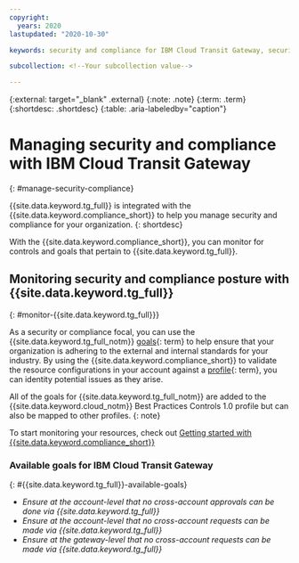 ```yaml
---
copyright:
  years: 2020
lastupdated: "2020-10-30"

keywords: security and compliance for IBM Cloud Transit Gateway, security for IBM Cloud Transit Gateway, compliance for IBM Cloud Transit Gateway,

subcollection: <!--Your subcollection value-->

---
```


{:external: target="_blank" .external}
{:note: .note}
{:term: .term}
{:shortdesc: .shortdesc}
{:table: .aria-labeledby="caption"}


# Managing security and compliance with IBM Cloud Transit Gateway
{: #manage-security-compliance}

{{site.data.keyword.tg_full}} is integrated with the {{site.data.keyword.compliance_short}} to help you manage security and compliance for your organization.
{: shortdesc}

<!--Add the following sections as your service onboards to the Security and Compliance Center. You might have only monitoring or you might also have configuration enforcement. Also, if you only have one of the options, be sure to remove the bulleted list and write the following section as a sentence.-->

With the {{site.data.keyword.compliance_short}}, you can monitor for controls and goals that pertain to {{site.data.keyword.tg_full}}.

## Monitoring security and compliance posture with {{site.data.keyword.tg_full}}
{: #monitor-{{site.data.keyword.tg_full}}}

As a security or compliance focal, you can use the {{site.data.keyword.tg_full_notm}} [goals](x2117978){: term} to help ensure that your organization is adhering to the external and internal standards for your industry. By using the {{site.data.keyword.compliance_short}} to validate the resource configurations in your account against a [profile](x2034950){: term}, you can identity potential issues as they arise.

All of the goals for {{site.data.keyword.tg_full_notm}} are added to the {{site.data.keyword.cloud_notm}} Best Practices Controls 1.0 profile but can also be mapped to other profiles.
{: note}

To start monitoring your resources, check out [Getting started with {{site.data.keyword.compliance_short}}](/docs/security-compliance?topic-security-compliance-getting-started)

### Available goals for IBM Cloud Transit Gateway
{: #{{site.data.keyword.tg_full}}-available-goals}

* *Ensure at the account-level that no cross-account approvals can be done via {{site.data.keyword.tg_full}}*
* *Ensure at the account-level that no cross-account requests can be made via {{site.data.keyword.tg_full}}*
* *Ensure at the gateway-level that no cross-account requests can be made via {{site.data.keyword.tg_full}}*
